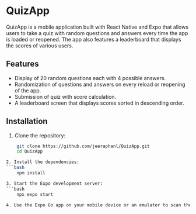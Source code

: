 # QuizApp

QuizApp is a mobile application built with React Native and Expo that allows users to take a quiz with random questions and answers every time the app is loaded or reopened. The app also features a leaderboard that displays the scores of various users.

## Features

- Display of 20 random questions each with 4 possible answers.
- Randomization of questions and answers on every reload or reopening of the app.
- Submission of quiz with score calculation.
- A leaderboard screen that displays scores sorted in descending order.

## Installation

1. Clone the repository:
```bash
    git clone https://github.com/jeeraphanl/QuizApp.git
    cd QuizApp

2. Install the dependencies:
```bash
    npm install

3. Start the Expo development server:
```bash
    npx expo start    

4. Use the Expo Go app on your mobile device or an emulator to scan the QR code and run the app.